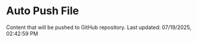# Auto Push File

Content that will be pushed to GitHub repository.
Last updated: 07/19/2025, 02:42:59 PM